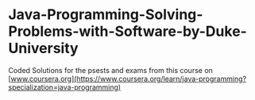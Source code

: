 # Java-Programming-Solving-Problems-with-Software-by-Duke-University
Coded Solutions for the psests and exams from this course on [www.coursera.org](https://www.coursera.org/learn/java-programming?specialization=java-programming)
